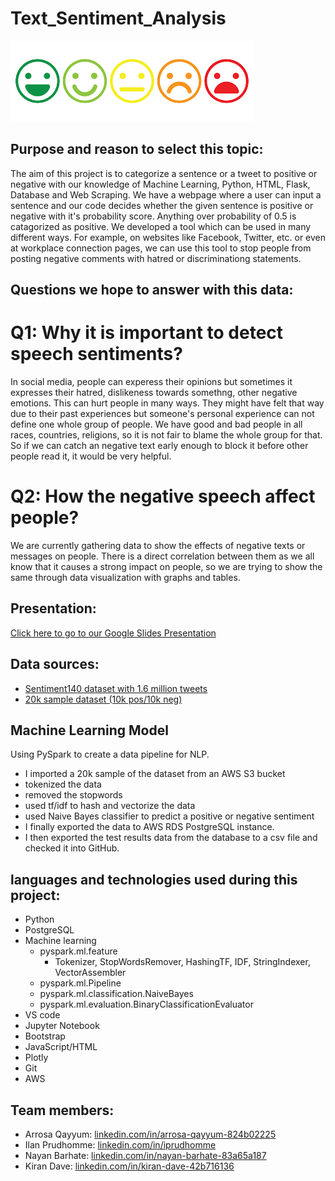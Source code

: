 # Text_Sentiment_Analysis
![image](https://github.com/Arrosa123/Text_Sentiment_Analysis/blob/main/images1.png)

## Purpose and reason to select this topic:

  The aim of this project is to categorize a sentence or a tweet to positive or negative with our knowledge of Machine Learning, Python, HTML, Flask, Database and Web Scraping. We have a webpage where a user can input a sentence and our code decides whether the given sentence is positive or negative with it's probability score. Anything over probability of 0.5 is catagorized as positive. We developed a tool which can be used in many different ways. For example, on websites like Facebook, Twitter, etc. or even at workplace connection pages, we can use this tool to stop people from posting negative comments with hatred or discriminationg statements.

## Questions we hope to answer with this data:

# Q1: Why it is important to detect speech sentiments?
In social media, people can experess their opinions but sometimes it expresses their hatred, dislikeness towards somethng, other negative emotions. This can hurt people in many ways. They might have felt that way due to their past experiences but someone's personal experience can not define one whole group of people. We have good and bad people in all races, countries, religions, so it is not fair to blame the whole group for that. So if we can catch an negative text early enough to block it before other people read it, it would be very helpful.

# Q2: How the negative speech affect people?
We are currently gathering data to show the effects of negative texts or messages on people. There is a direct correlation between them as we all know that it causes a  strong impact on people, so we are trying to show the same through data visualization with graphs and tables.

## Presentation: 
[Click here to go to our Google Slides Presentation](https://docs.google.com/presentation/d/1JQpK-gHvPBrHtgzteNTrwzFp4QcuEgPoajs-kB3tmf4/edit?usp=sharing)

## Data sources: 
- [Sentiment140 dataset with 1.6 million tweets](http://help.sentiment140.com/for-students)
- [20k sample dataset (10k pos/10k neg)](./Resources/sentiment_analysis_10k.csv)

## Machine Learning Model
Using PySpark to create a data pipeline for NLP.  
- I imported a 20k sample of the dataset from an AWS S3 bucket
- tokenized the data
- removed the stopwords
- used tf/idf to hash and vectorize the data
- used Naive Bayes classifier to predict a positive or negative sentiment
- I finally exported the data to AWS RDS PostgreSQL instance.
- I then exported the test results data from the database to a csv file and checked it into GitHub. 

## languages and technologies used during this project:
* Python
* PostgreSQL 
* Machine learning
  * pyspark.ml.feature
    * Tokenizer, StopWordsRemover, HashingTF, IDF, StringIndexer, VectorAssembler
  * pyspark.ml.Pipeline
  * pyspark.ml.classification.NaiveBayes
  * pyspark.ml.evaluation.BinaryClassificationEvaluator
* VS code
* Jupyter Notebook
* Bootstrap
* JavaScript/HTML
* Plotly
* Git
* AWS



## Team members: 
  * Arrosa Qayyum: [linkedin.com/in/arrosa-qayyum-824b02225](linkedin.com/in/arrosa-qayyum-824b02225)
  * Ilan Prudhomme: [linkedin.com/in/iprudhomme](linkedin.com/in/iprudhomme)
  * Nayan Barhate: [linkedin.com/in/nayan-barhate-83a65a187](linkedin.com/in/nayan-barhate-83a65a187)
  * Kiran Dave: [linkedin.com/in/kiran-dave-42b716136](linkedin.com/in/kiran-dave-42b716136)
